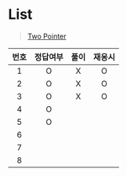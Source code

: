 # List
> [Two Pointer](../../../theory/twoPointer.md)

|번호|정답여부|풀이|재응시|
|:---:|:---:|:---:|:---:|
|1|O|X|O|
|2|O|X|O|
|3|O|X|O|
|4|O|||
|5|O|||
|6||||
|7||||
|8||||
